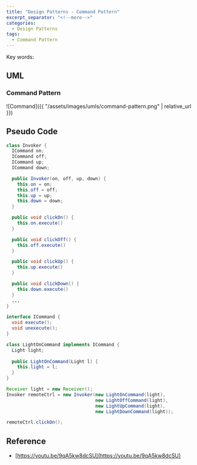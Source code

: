 ```yaml
---
title: "Design Patterns - Command Pattern"
excerpt_separator: "<!--more-->"
categories:
  - Design Patterns
tags:
  - Command Pattern
---
```


Key words:  

## UML  

### Command Pattern

![Command]({{ "/assets/images/umls/command-pattern.png" | relative_url }})

## Pseudo Code

```java
class Invoker {
  ICommand on;
  ICommand off;
  ICommand up;
  ICommand down;

  public Invoker(on, off, up, down) {
    this.on = on;
    this.off = off;
    this.up = up;
    this.down = down;
  }

  public void clickOn() {
    this.on.execute()
  }

  public void clickOff() {
    this.off.execute()
  }

  public void clickUp() {
    this.up.execute()
  }

  public void clickDown() {
    this.down.execute()
  }
  ...
}

interface ICommand {
  void execute();
  void unexecute();
}

class LightOnCommand implements ICommand {
  Light light;
  
  public LightOnCommand(Light l) {
    this.light = l;
  }
}
```

```java
Receiver light = new Receiver();
Invoker remoteCtrl = new Invoker(new LightOnCommand(light),
                                 new LightOffCommand(light),
                                 new LightUpCommand(light),
                                 new LightDownCommand(light));

remoteCtrl.clickOn();
```

## Reference

- [https://youtu.be/9qA5kw8dcSU](https://youtu.be/9qA5kw8dcSU)

